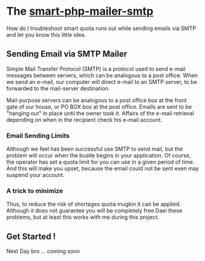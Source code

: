 The [smart-php-mailer-smtp](https://github.com/septyaman/smart-php-mailer-smtp)
=====================

How do I troubleshoot smart quota runs out while sending emails via SMTP and let you know this little idea.

## Sending Email via SMTP Mailer

Simple Mail Transfer Protocol (SMTP) is a protocol used to send e-mail messages between servers, which can be analogous to a post office. When we send an e-mail, our computer will direct e-mail to an SMTP server, to be forwarded to the mail-server destination.

Mail-purpose servers can be analogous to a post office box at the front gate of our house, or PO BOX box at the post office. Emails are sent to be "hanging out" in place until the owner took it. Affairs of the e-mail retrieval depending on when in the recipient check his e-mail account.

### Email Sending Limits

Although we feel has been successful use SMTP to send mail, but the problem will occur when the bustle begins in your application. Of course, the operator has set a quota limit for you can use in a given period of time. And this will make you upset, because the email could not be sent even may suspend your account.

### A trick to minimize

Thus, to reduce the risk of shortages quota mugkin it can be applied. Although it does not guarantee you will be completely free Daei these problems, but at least this works with me during this project.

## Get Started !

Next Day bro ...
coming soon